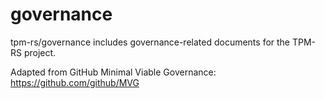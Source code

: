 # governance

tpm-rs/governance includes governance-related documents for the TPM-RS project.

Adapted from GitHub Minimal Viable Governance: https://github.com/github/MVG
